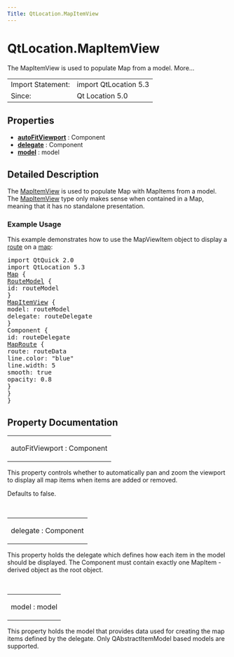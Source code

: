```yaml
---
Title: QtLocation.MapItemView
---
```


# QtLocation.MapItemView

<span class="subtitle"></span>
<!-- $$$MapItemView-brief -->
<p>The MapItemView is used to populate Map from a model. More...</p>
<!-- @@@MapItemView -->
<table class="alignedsummary">
<tr><td class="memItemLeft rightAlign topAlign"> Import Statement:</td><td class="memItemRight bottomAlign"> import QtLocation 5.3</td></tr><tr><td class="memItemLeft rightAlign topAlign"> Since:</td><td class="memItemRight bottomAlign">  Qt Location 5.0</td></tr></table><ul>
</ul>
<h2 id="properties">Properties</h2>
<ul>
<li class="fn"><b><b><a href="#autoFitViewport-prop">autoFitViewport</a></b></b> : Component</li>
<li class="fn"><b><b><a href="#delegate-prop">delegate</a></b></b> : Component</li>
<li class="fn"><b><b><a href="#model-prop">model</a></b></b> : model</li>
</ul>
<!-- $$$MapItemView-description -->
<h2 id="details">Detailed Description</h2>
</p>
<p>The <a href="index.html">MapItemView</a> is used to populate Map with MapItems from a model. The <a href="index.html">MapItemView</a> type only makes sense when contained in a Map, meaning that it has no standalone presentation.</p>
<h3 >Example Usage</h3>
<p>This example demonstrates how to use the MapViewItem object to display a <a href="QtLocation.Route.md">route</a> on a <a href="QtLocation.Map.md">map</a>:</p>
<pre class="qml">import QtQuick 2.0
import QtLocation 5.3
<span class="type"><a href="QtLocation.Map.md">Map</a></span> {
<span class="type"><a href="QtLocation.RouteModel.md">RouteModel</a></span> {
<span class="name">id</span>: <span class="name">routeModel</span>
}
<span class="type"><a href="index.html">MapItemView</a></span> {
<span class="name">model</span>: <span class="name">routeModel</span>
<span class="name">delegate</span>: <span class="name">routeDelegate</span>
}
<span class="type">Component</span> {
<span class="name">id</span>: <span class="name">routeDelegate</span>
<span class="type"><a href="QtLocation.MapRoute.md">MapRoute</a></span> {
<span class="name">route</span>: <span class="name">routeData</span>
<span class="name">line</span>.color: <span class="string">&quot;blue&quot;</span>
<span class="name">line</span>.width: <span class="number">5</span>
<span class="name">smooth</span>: <span class="number">true</span>
<span class="name">opacity</span>: <span class="number">0.8</span>
}
}
}</pre>
<!-- @@@MapItemView -->
<h2>Property Documentation</h2>
<!-- $$$autoFitViewport -->
<table class="qmlname"><tr valign="top" id="autoFitViewport-prop"><td class="tblQmlPropNode"><p><span class="name">autoFitViewport</span> : <span class="type">Component</span></p></td></tr></table><p>This property controls whether to automatically pan and zoom the viewport to display all map items when items are added or removed.</p>
<p>Defaults to false.</p>
<!-- @@@autoFitViewport -->
<br/>
<!-- $$$delegate -->
<table class="qmlname"><tr valign="top" id="delegate-prop"><td class="tblQmlPropNode"><p><span class="name">delegate</span> : <span class="type">Component</span></p></td></tr></table><p>This property holds the delegate which defines how each item in the model should be displayed. The Component must contain exactly one MapItem -derived object as the root object.</p>
<!-- @@@delegate -->
<br/>
<!-- $$$model -->
<table class="qmlname"><tr valign="top" id="model-prop"><td class="tblQmlPropNode"><p><span class="name">model</span> : <span class="type">model</span></p></td></tr></table><p>This property holds the model that provides data used for creating the map items defined by the delegate. Only QAbstractItemModel based models are supported.</p>
<!-- @@@model -->
<br/>

